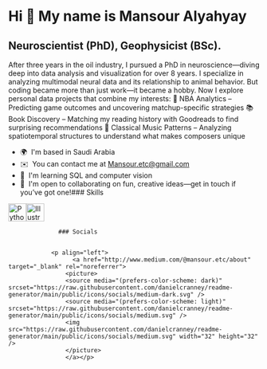 Hi 👋 My name is Mansour Alyahyay
=================================

Neuroscientist (PhD), Geophysicist (BSc).
-----------------------------------------

After three years in the oil industry, I pursued a PhD in neuroscience—diving deep into data analysis and visualization for over 8 years. I specialize in analyzing multimodal neural data and its relationship to animal behavior. But coding became more than just work—it became a hobby. Now I explore personal data projects that combine my interests: 🏀 NBA Analytics – Predicting game outcomes and uncovering matchup-specific strategies 📚 Book Discovery – Matching my reading history with Goodreads to find surprising recommendations 🎼 Classical Music Patterns – Analyzing spatiotemporal structures to understand what makes composers unique

*   🌍  I'm based in Saudi Arabia
*   ✉️  You can contact me at [Mansour.etc@gmail.com](mailto:Mansour.etc@gmail.com)
*   🧠  I'm learning SQL and computer vision
*   🤝  I'm open to collaborating on fun, creative ideas—get in touch if you’ve got one!### Skills 
<p align="left">
<a href="https://www.python.org/" target="_blank" rel="noreferrer"><img src="https://raw.githubusercontent.com/danielcranney/readme-generator/main/public/icons/skills/python-colored.svg" width="36" height="36" alt="Python" /></a><a href="https://www.adobe.com/uk/products/illustrator.html" target="_blank" rel="noreferrer"><img src="https://raw.githubusercontent.com/danielcranney/readme-generator/main/public/icons/skills/illustrator-colored.svg" width="36" height="36" alt="Illustrator" /></a>
                    </p>
                    
                  ### Socials
                  
                  
                <p align="left">
                      <a href="http://www.medium.com/@mansour.etc/about" target="_blank" rel="noreferrer">
                    <picture>
                    <source media="(prefers-color-scheme: dark)" srcset="https://raw.githubusercontent.com/danielcranney/readme-generator/main/public/icons/socials/medium-dark.svg" />
                    <source media="(prefers-color-scheme: light)" srcset="https://raw.githubusercontent.com/danielcranney/readme-generator/main/public/icons/socials/medium.svg" />
                    <img src="https://raw.githubusercontent.com/danielcranney/readme-generator/main/public/icons/socials/medium.svg" width="32" height="32" />
                    </picture>
                    </a></p>
